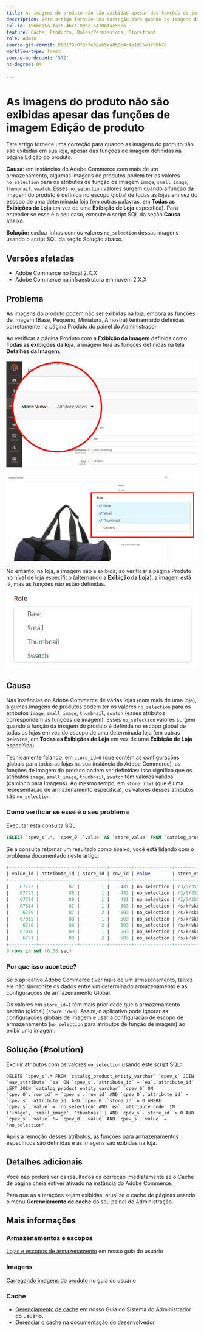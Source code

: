 ```yaml
---
title: As imagens do produto não são exibidas apesar das funções de imagem Edição de produto
description: Este artigo fornece uma correção para quando as imagens do produto não são exibidas em sua loja, apesar das funções de imagem definidas na página Edição do produto.
exl-id: 456baa5a-fa16-4bc1-9d6c-54106fae58ca
feature: Cache, Products, Roles/Permissions, Storefront
role: Admin
source-git-commit: 958179e0f3efe08e65ea8b0c4c4e1015e3c5bb76
workflow-type: tm+mt
source-wordcount: '572'
ht-degree: 0%

---
```


# As imagens do produto não são exibidas apesar das funções de imagem Edição de produto

Este artigo fornece uma correção para quando as imagens do produto não são exibidas em sua loja, apesar das funções de imagem definidas na página Edição do produto.

**Causa:** em instâncias do Adobe Commerce com mais de um armazenamento, algumas imagens de produtos podem ter os valores `no_selection` para os atributos de função de imagem `image`, `small_image`, `thumbnail`, `swatch`. Esses `no_selection` valores surgem quando a função da imagem do produto é definida no escopo global de todas as lojas em vez do escopo de uma determinada loja (em outras palavras, em **Todas as Exibições de Loja** em vez de uma **Exibição de Loja** específica). Para entender se esse é o seu caso, execute o script SQL da seção **Causa** abaixo.

**Solução:** exclua linhas com os valores `no_selection` dessas imagens usando o script SQL da seção Solução abaixo.

## Versões afetadas

* Adobe Commerce no local 2.X.X
* Adobe Commerce na infraestrutura em nuvem 2.X.X

## Problema

As imagens do produto podem não ser exibidas na loja, embora as funções de imagem (Base, Pequeno, Miniatura, Amostra) tenham sido definidas corretamente na página Produto do painel do Administrador.

Ao verificar a página Produto com a **Exibição da Imagem** definida como **Todas as exibições da loja**, a imagem terá as funções definidas na tela **Detalhes da Imagem**.

![todos_os_modos_de_exibição.png](assets/all_store_views.png)

![funções_de_imagem.png](assets/image_roles.png)

No entanto, na loja, a imagem não é exibida; ao verificar a página Produto no nível de loja específico (alternando a **Exibição da Loja**), a imagem está lá, mas as funções não estão definidas.

![image_roles_not_set.png](assets/image_roles_not_set.png)

## Causa

Nas instâncias do Adobe Commerce de várias lojas (com mais de uma loja), algumas imagens de produtos podem ter os valores `no_selection` para os atributos `image`, `small_image`, `thumbnail`, `swatch` (esses atributos correspondem às funções de imagem). Esses `no_selection` valores surgem quando a função da imagem do produto é definida no escopo global de todas as lojas em vez do escopo de uma determinada loja (em outras palavras, em **Todas as Exibições de Loja** em vez de uma **Exibição de Loja** específica).

Tecnicamente falando: em `store_id=0` (que contém as configurações globais para todas as lojas na sua instância do Adobe Commerce), as funções de imagem do produto podem ser definidas: isso significa que os atributos `image`, `small_image`, `thumbnail`, `swatch` têm valores válidos (caminho para imagens). Ao mesmo tempo, em `store_id=1` (que é uma representação de armazenamento específica), os valores desses atributos são `no_selection`.

### Como verificar se esse é o seu problema

Executar esta consulta SQL:

```sql
SELECT `cpev_s`.*, `cpev_0`.`value` AS `store_value` FROM `catalog_product_entity_varchar` `cpev_s` JOIN `eav_attribute` `ea` ON `cpev_s`.`attribute_id` = `ea`.`attribute_id` LEFT JOIN `catalog_product_entity_varchar` `cpev_0` ON `cpev_0`.`row_id` = `cpev_s`.`row_id` AND `cpev_0`.`attribute_id` = `cpev_s`.`attribute_id` AND `cpev_0`.`store_id` = 0 WHERE `cpev_s`.`value` = 'no_selection' AND `ea`.`attribute_code` IN ('image', 'small_image', 'thumbnail') AND `cpev_s`.`store_id` > 0 AND `cpev_s`.`value` != `cpev_0`.`value` AND `cpev_s`.`value` = 'no_selection';
```

Se a consulta retornar um resultado como abaixo, você está lidando com o problema documentado neste artigo:

```sql
+----------+--------------+----------+--------+--------------+----------------------------+
| value_id | attribute_id | store_id | row_id | value        | store_value                |
+----------+--------------+----------+--------+--------------+----------------------------+
|    67722 |           87 |        1 |    481 | no_selection | /3/5/355sss1_main.jpg      |
|    67723 |           88 |        1 |    481 | no_selection | /3/5/355sss1_main.jpg      |
|    67724 |           89 |        1 |    481 | no_selection | /3/5/355sss1_main.jpg      |
|    67814 |           87 |        1 |    503 | no_selection | /s/k/skb2031_main.jpg      |
|     6769 |           87 |        2 |    503 | no_selection | /s/k/skb2031_main.jpg      |
|    67815 |           88 |        1 |    503 | no_selection | /s/k/skb2031_main.jpg      |
|     6770 |           88 |        2 |    503 | no_selection | /s/k/skb2031_main.jpg      |
|    67816 |           89 |        1 |    503 | no_selection | /s/k/skb2031_main.jpg      |
|     6771 |           89 |        2 |    503 | no_selection | /s/k/skb2031_main.jpg      |
+----------+--------------+----------+--------+--------------+----------------------------+
9 rows in set (0.06 sec)
```

### Por que isso acontece?

Se o aplicativo Adobe Commerce tiver mais de um armazenamento, talvez ele não sincronize os dados entre um determinado armazenamento e as configurações de armazenamento Global.

Os valores em `store_id=1` têm mais prioridade que o armazenamento padrão (global) (`store_id=0`). Assim, o aplicativo pode ignorar as configurações globais de imagem e usar a configuração de escopo de armazenamento (`no_selection` para atributos de função de imagem) ao exibir uma imagem.

## Solução {#solution}

Excluir atributos com os valores `no_selection` usando este script SQL:

```
DELETE `cpev_s`.* FROM `catalog_product_entity_varchar` `cpev_s` JOIN `eav_attribute` `ea` ON `cpev_s`.`attribute_id` = `ea`.`attribute_id` LEFT JOIN `catalog_product_entity_varchar` `cpev_0` ON `cpev_0`.`row_id` = `cpev_s`.`row_id` AND `cpev_0`.`attribute_id` = `cpev_s`.`attribute_id` AND `cpev_0`.`store_id` = 0 WHERE `cpev_s`.`value` = 'no_selection' AND `ea`.`attribute_code` IN ('image', 'small_image', 'thumbnail') AND `cpev_s`.`store_id` > 0 AND `cpev_s`.`value` != `cpev_0`.`value` AND `cpev_s`.`value` = 'no_selection';
```

Após a remoção desses atributos, as funções para armazenamentos específicos são definidas e as imagens são exibidas na loja.

## Detalhes adicionais

Você não poderá ver os resultados da correção imediatamente se o Cache de página cheia estiver ativado na instância do Adobe Commerce.

Para que as alterações sejam exibidas, atualize o cache de páginas usando o menu **Gerenciamento de cache** do seu painel de Administração.

## Mais informações

### Armazenamentos e escopos

[Lojas e escopos de armazenamento](/docs/commerce-admin/stores-sales/site-store/stores.html) em nosso guia do usuário

### Imagens

[Carregando imagens do produto](/docs/commerce-admin/catalog/products/digital-assets/product-image.html#upload-an-image) no guia do usuário

### Cache

* [Gerenciamento de cache](/docs/commerce-admin/systems/tools/cache-management.html) em nosso Guia do Sistema do Administrador do usuário.
* [Gerenciar o cache](/docs/commerce-operations/configuration-guide/cli/manage-cache.html) na documentação do desenvolvedor